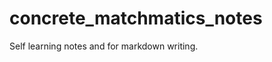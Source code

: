 concrete_matchmatics_notes
==========================

Self learning notes and for markdown writing.
